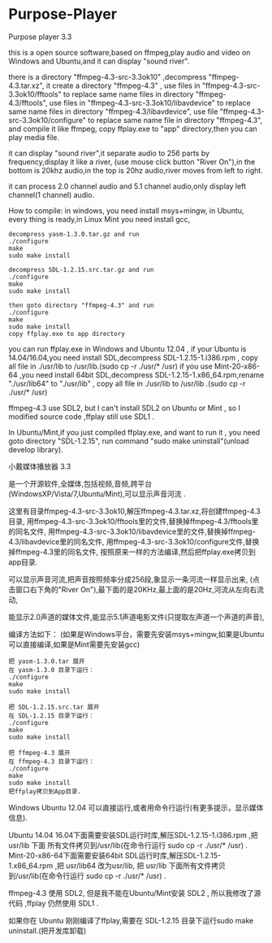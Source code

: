 # Purpose-Player

Purpose player 3.3

  this is a open source software,based on ffmpeg,play audio and video
on Windows and Ubuntu,and it can display "sound river".

  there is a directory "ffmpeg-4.3-src-3.3ok10" ,decompress "ffmpeg-4.3.tar.xz",
it create a directory "ffmpeg-4.3" ,
  use files in "ffmpeg-4.3-src-3.3ok10/fftools" to replace same name files in directory "ffmpeg-4.3/fftools",
  use files in "ffmpeg-4.3-src-3.3ok10/libavdevice" to replace same name files in directory "ffmpeg-4.3/libavdevice",
  use file "ffmpeg-4.3-src-3.3ok10/configure" to replace same name file in directory "ffmpeg-4.3",
  and compile it like ffmpeg, copy ffplay.exe to "app" directory,then you can play media file.

  it can display "sound river",it separate audio to 256 parts by frequency,display it like a river,
(use mouse click button "River On"),in the bottom is 20khz audio,in the top is 20hz audio,river moves from left to right.

  it can process 2.0 channel audio and 5.1 channel audio,only display left channel(1 channel) audio.

  How to compile:
    in windows, you need install msys+mingw, in Ubuntu, every thing is ready,in Linux Mint you need install gcc,

    decompress yasm-1.3.0.tar.gz and run
    ./configure
    make
    sudo make install

    decompress SDL-1.2.15.src.tar.gz and run
    ./configure
    make
    sudo make install

    then goto directory "ffmpeg-4.3" and run 
    ./configure
    make
    sudo make install
    copy ffplay.exe to app directory

  you can run ffplay.exe in Windows and Ubuntu 12.04 ,
  if your Ubuntu is 14.04/16.04,you need install SDL,decompress SDL-1.2.15-1.i386.rpm ,
  copy all file in ./usr/lib to /usr/lib.(sudo cp -r ./usr/* /usr)
  if you use Mint-20-x86-64 ,you need install 64bit SDL,decompress SDL-1.2.15-1.x86_64.rpm,rename "./usr/lib64" to "./usr/lib" ,
  copy all file in ./usr/lib to /usr/lib .(sudo cp -r ./usr/* /usr)

  ffmpeg-4.3 use SDL2, but I can't install SDL2 on Ubuntu or Mint , so I modified source code ,ffplay still use SDL1 .

  In Ubuntu/Mint,if you just compiled ffplay.exe, and want to run it , you need goto directory "SDL-1.2.15",
run command "sudo make uninstall"(unload develop library).



小戴媒体播放器  3.3

 
是一个开源软件,全媒体,包括视频,音频,跨平台(WindowsXP/Vista/7,Ubuntu/Mint),可以显示声音河流 .
 
这里有目录ffmpeg-4.3-src-3.3ok10,解压ffmpeg-4.3.tar.xz,将创建ffmpeg-4.3目录, 
    用ffmpeg-4.3-src-3.3ok10/fftools里的文件,替换掉ffmpeg-4.3/fftools里的同名文件,
    用ffmpeg-4.3-src-3.3ok10/libavdevice里的文件,替换掉ffmpeg-4.3/libavdevice里的同名文件,
    用ffmpeg-4.3-src-3.3ok10/configure文件,替换掉ffmpeg-4.3里的同名文件,
    按照原来一样的方法编译,然后把ffplay.exe拷贝到app目录.
 
可以显示声音河流,把声音按照频率分成256段,象显示一条河流一样显示出来,
(点击窗口右下角的"River On"),最下面的是20KHz,最上面的是20Hz,河流从左向右流动,

能显示2.0声道的媒体文件,能显示5.1声道电影文件(只提取左声道一个声道的声音),

 
编译方法如下：
(如果是Windows平台，需要先安装msys+mingw,如果是Ubuntu可以直接编译,如果是Mint需要先安装gcc)
 
    把 yasm-1.3.0.tar 展开
    在 yasm-1.3.0 目录下运行：
    ./configure
    make
    sudo make install
 
    把 SDL-1.2.15.src.tar 展开
    在 SDL-1.2.15 目录下运行：
    ./configure
    make
    sudo make install
 
    把 ffmpeg-4.3 展开
    在 ffmpeg-4.3 目录下运行：
    ./configure
    make
    sudo make install
    把ffplay拷贝到App目录.
 
Windows Ubuntu 12.04 可以直接运行,或者用命令行运行(有更多提示，显示媒体信息).

Ubuntu 14.04 16.04下面需要安装SDL运行时库,解压SDL-1.2.15-1.i386.rpm ,把 usr/lib 下面
    所有文件拷贝到/usr/lib(在命令行运行 sudo cp -r ./usr/* /usr) .
Mint-20-x86-64下面需要安装64bit SDL运行时库,解压SDL-1.2.15-1.x86_64.rpm ,把 usr/lib64 改为usr/lib, 
    把 usr/lib 下面所有文件拷贝到/usr/lib(在命令行运行 sudo cp -r ./usr/* /usr) .

ffmpeg-4.3 使用 SDL2, 但是我不能在Ubuntu/Mint安装 SDL2 , 所以我修改了源代码 ,ffplay 仍然使用 SDL1 .

如果你在 Ubuntu 刚刚编译了ffplay,需要在 SDL-1.2.15 目录下运行sudo make uninstall.(把开发库卸载)

